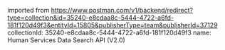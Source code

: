 imported from https://www.postman.com/v1/backend/redirect?type=collection&id=35240-e8cdaa8c-5444-4722-a6fd-181f120d49f3&entityId=15805&publisherType=team&publisherId=37129
collectionId: 35240-e8cdaa8c-5444-4722-a6fd-181f120d49f3
name: Human Services Data Search API (V2.0)